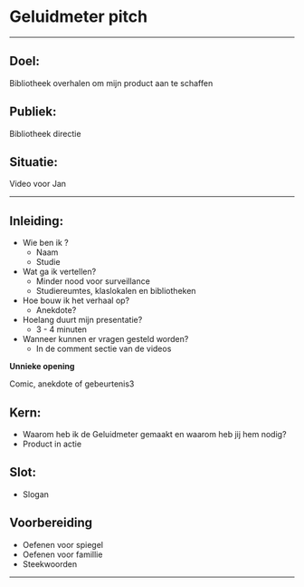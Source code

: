 
# Geluidmeter pitch
--- 
## Doel: 
Bibliotheek overhalen om mijn product aan te schaffen

## Publiek:
Bibliotheek directie

## Situatie: 
Video voor Jan

___


## Inleiding:

- Wie ben ik ?
    - Naam
    - Studie
- Wat ga ik vertellen?
    - Minder nood voor surveillance
    - Studiereumtes, klaslokalen en bibliotheken
- Hoe bouw ik het verhaal op?
    - Anekdote?
- Hoelang duurt mijn presentatie?
    -  3 - 4 minuten
- Wanneer kunnen er vragen gesteld worden?
    - In de comment sectie van de videos

 **Unnieke opening**

 Comic, anekdote of gebeurtenis3

## Kern:

- Waarom heb ik de Geluidmeter gemaakt en waarom heb jij hem nodig?
- Product in actie

## Slot:
- Slogan

## **Voorbereiding**
- Oefenen voor spiegel
- Oefenen voor famillie
- Steekwoorden

___







